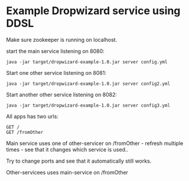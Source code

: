 Example Dropwizard service using DDSL
======================================

Make sure zookeeper is running on localhost.

start the main service listening on 8080:

    java -jar target/dropwizard-example-1.0.jar server config.yml

Start one other service listening on 8081:

    java -jar target/dropwizard-example-1.0.jar server config2.yml

Start another other service listening on 8082:

    java -jar target/dropwizard-example-1.0.jar server config3.yml


All apps has two urls:

    GET /
    GET /fromOther


Main service uses one of other-servicer on /fromOther - refresh multiple times - see that it changes which service is used..

Try to change ports and see that it automatically still works.

Other-servicees uses main-service on /fromOther